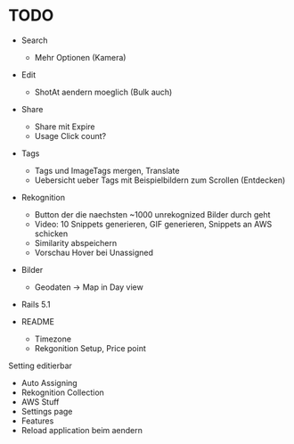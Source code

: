 # TODO

* Search
  * Mehr Optionen (Kamera)

* Edit
  * ShotAt aendern moeglich (Bulk auch)

* Share
  * Share mit Expire
  * Usage Click count?

* Tags
  * Tags und ImageTags mergen, Translate
  * Uebersicht ueber Tags mit Beispielbildern zum Scrollen (Entdecken)

* Rekognition
  * Button der die naechsten ~1000 unrekognized Bilder durch geht
  * Video: 10 Snippets generieren, GIF generieren, Snippets an AWS schicken
  * Similarity abspeichern
  * Vorschau Hover bei Unassigned

* Bilder
  * Geodaten -> Map in Day view

* Rails 5.1

* README
  * Timezone
  * Rekgonition Setup, Price point

Setting editierbar
  * Auto Assigning
  * Rekognition Collection
  * AWS Stuff
  * Settings page
  * Features
  * Reload application beim aendern

